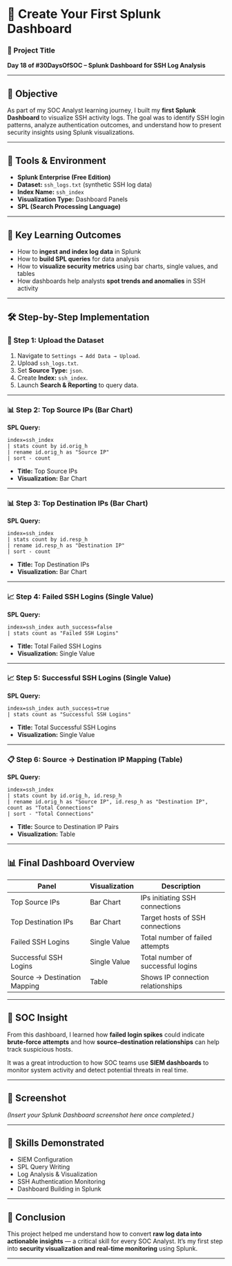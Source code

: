 

# 🧠 Create Your First Splunk Dashboard

### 📅 Project Title

**Day 18 of #30DaysOfSOC – Splunk Dashboard for SSH Log Analysis**

---

## 🎯 Objective

As part of my SOC Analyst learning journey, I built my **first Splunk Dashboard** to visualize SSH activity logs.
The goal was to identify SSH login patterns, analyze authentication outcomes, and understand how to present security insights using Splunk visualizations.

---

## 🧰 Tools & Environment

* **Splunk Enterprise (Free Edition)**
* **Dataset:** `ssh_logs.txt` (synthetic SSH log data)
* **Index Name:** `ssh_index`
* **Visualization Type:** Dashboard Panels
* **SPL (Search Processing Language)**

---

## 🧩 Key Learning Outcomes

* How to **ingest and index log data** in Splunk
* How to **build SPL queries** for data analysis
* How to **visualize security metrics** using bar charts, single values, and tables
* How dashboards help analysts **spot trends and anomalies** in SSH activity

---

## 🛠️ Step-by-Step Implementation

### 🔹 Step 1: Upload the Dataset

1. Navigate to `Settings → Add Data → Upload`.
2. Upload `ssh_logs.txt`.
3. Set **Source Type:** `json`.
4. Create **Index:** `ssh_index`.
5. Launch **Search & Reporting** to query data.

---

### 📊 Step 2: Top Source IPs (Bar Chart)

**SPL Query:**

```spl
index=ssh_index
| stats count by id.orig_h
| rename id.orig_h as "Source IP"
| sort - count
```

* **Title:** Top Source IPs
* **Visualization:** Bar Chart

---

### 📊 Step 3: Top Destination IPs (Bar Chart)

**SPL Query:**

```spl
index=ssh_index
| stats count by id.resp_h
| rename id.resp_h as "Destination IP"
| sort - count
```

* **Title:** Top Destination IPs
* **Visualization:** Bar Chart

---

### 📈 Step 4: Failed SSH Logins (Single Value)

**SPL Query:**

```spl
index=ssh_index auth_success=false
| stats count as "Failed SSH Logins"
```

* **Title:** Total Failed SSH Logins
* **Visualization:** Single Value

---

### 📈 Step 5: Successful SSH Logins (Single Value)

**SPL Query:**

```spl
index=ssh_index auth_success=true
| stats count as "Successful SSH Logins"
```

* **Title:** Total Successful SSH Logins
* **Visualization:** Single Value

---

### 📋 Step 6: Source → Destination IP Mapping (Table)

**SPL Query:**

```spl
index=ssh_index
| stats count by id.orig_h, id.resp_h
| rename id.orig_h as "Source IP", id.resp_h as "Destination IP", count as "Total Connections"
| sort - "Total Connections"
```

* **Title:** Source to Destination IP Pairs
* **Visualization:** Table

---

## 📊 Final Dashboard Overview

| Panel                        | Visualization | Description                       |
| ---------------------------- | ------------- | --------------------------------- |
| Top Source IPs               | Bar Chart     | IPs initiating SSH connections    |
| Top Destination IPs          | Bar Chart     | Target hosts of SSH connections   |
| Failed SSH Logins            | Single Value  | Total number of failed attempts   |
| Successful SSH Logins        | Single Value  | Total number of successful logins |
| Source → Destination Mapping | Table         | Shows IP connection relationships |

---

## 🧠 SOC Insight

From this dashboard, I learned how **failed login spikes** could indicate **brute-force attempts** and how **source–destination relationships** can help track suspicious hosts.

It was a great introduction to how SOC teams use **SIEM dashboards** to monitor system activity and detect potential threats in real time.

---

## 📸 Screenshot

*(Insert your Splunk Dashboard screenshot here once completed.)*

---

## 🧩 Skills Demonstrated

* SIEM Configuration
* SPL Query Writing
* Log Analysis & Visualization
* SSH Authentication Monitoring
* Dashboard Building in Splunk

---

## 🏁 Conclusion

This project helped me understand how to convert **raw log data into actionable insights** — a critical skill for every SOC Analyst.
It’s my first step into **security visualization and real-time monitoring** using Splunk.

---


